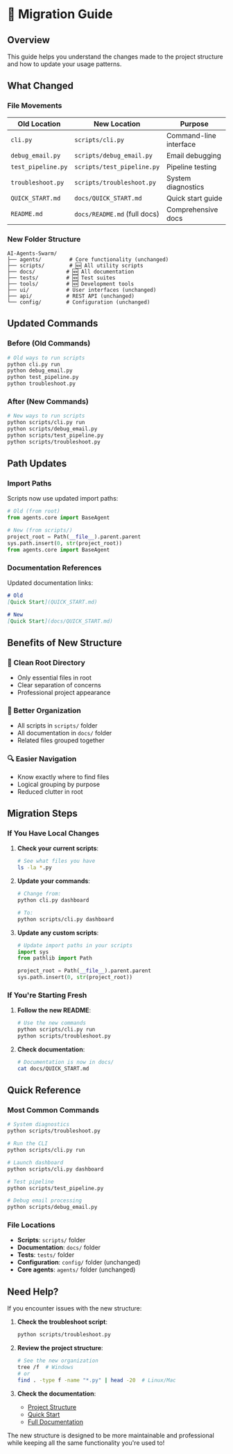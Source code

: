 # 🔄 Migration Guide

## Overview

This guide helps you understand the changes made to the project structure and how to update your usage patterns.

## What Changed

### File Movements

| Old Location | New Location | Purpose |
|-------------|-------------|---------|
| `cli.py` | `scripts/cli.py` | Command-line interface |
| `debug_email.py` | `scripts/debug_email.py` | Email debugging |
| `test_pipeline.py` | `scripts/test_pipeline.py` | Pipeline testing |
| `troubleshoot.py` | `scripts/troubleshoot.py` | System diagnostics |
| `QUICK_START.md` | `docs/QUICK_START.md` | Quick start guide |
| `README.md` | `docs/README.md` (full docs) | Comprehensive docs |

### New Folder Structure

```
AI-Agents-Swarm/
├── agents/         # Core functionality (unchanged)
├── scripts/        # 🆕 All utility scripts
├── docs/          # 🆕 All documentation
├── tests/         # 🆕 Test suites
├── tools/         # 🆕 Development tools
├── ui/            # User interfaces (unchanged)
├── api/           # REST API (unchanged)
└── config/        # Configuration (unchanged)
```

## Updated Commands

### Before (Old Commands)
```bash
# Old ways to run scripts
python cli.py run
python debug_email.py
python test_pipeline.py
python troubleshoot.py
```

### After (New Commands)
```bash
# New ways to run scripts
python scripts/cli.py run
python scripts/debug_email.py
python scripts/test_pipeline.py
python scripts/troubleshoot.py
```

## Path Updates

### Import Paths
Scripts now use updated import paths:

```python
# Old (from root)
from agents.core import BaseAgent

# New (from scripts/)
project_root = Path(__file__).parent.parent
sys.path.insert(0, str(project_root))
from agents.core import BaseAgent
```

### Documentation References
Updated documentation links:

```markdown
# Old
[Quick Start](QUICK_START.md)

# New
[Quick Start](docs/QUICK_START.md)
```

## Benefits of New Structure

### 🎯 Clean Root Directory
- Only essential files in root
- Clear separation of concerns
- Professional project appearance

### 🚀 Better Organization
- All scripts in `scripts/` folder
- All documentation in `docs/` folder
- Related files grouped together

### 🔍 Easier Navigation
- Know exactly where to find files
- Logical grouping by purpose
- Reduced clutter in root

## Migration Steps

### If You Have Local Changes

1. **Check your current scripts**:
   ```bash
   # See what files you have
   ls -la *.py
   ```

2. **Update your commands**:
   ```bash
   # Change from:
   python cli.py dashboard
   
   # To:
   python scripts/cli.py dashboard
   ```

3. **Update any custom scripts**:
   ```python
   # Update import paths in your scripts
   import sys
   from pathlib import Path
   
   project_root = Path(__file__).parent.parent
   sys.path.insert(0, str(project_root))
   ```

### If You're Starting Fresh

1. **Follow the new README**:
   ```bash
   # Use the new commands
   python scripts/cli.py run
   python scripts/troubleshoot.py
   ```

2. **Check documentation**:
   ```bash
   # Documentation is now in docs/
   cat docs/QUICK_START.md
   ```

## Quick Reference

### Most Common Commands
```bash
# System diagnostics
python scripts/troubleshoot.py

# Run the CLI
python scripts/cli.py run

# Launch dashboard
python scripts/cli.py dashboard

# Test pipeline
python scripts/test_pipeline.py

# Debug email processing
python scripts/debug_email.py
```

### File Locations
- **Scripts**: `scripts/` folder
- **Documentation**: `docs/` folder
- **Tests**: `tests/` folder
- **Configuration**: `config/` folder (unchanged)
- **Core agents**: `agents/` folder (unchanged)

## Need Help?

If you encounter issues with the new structure:

1. **Check the troubleshoot script**:
   ```bash
   python scripts/troubleshoot.py
   ```

2. **Review the project structure**:
   ```bash
   # See the new organization
   tree /f  # Windows
   # or
   find . -type f -name "*.py" | head -20  # Linux/Mac
   ```

3. **Check the documentation**:
   - [Project Structure](docs/PROJECT_STRUCTURE.md)
   - [Quick Start](docs/QUICK_START.md)
   - [Full Documentation](docs/README.md)

The new structure is designed to be more maintainable and professional while keeping all the same functionality you're used to!

